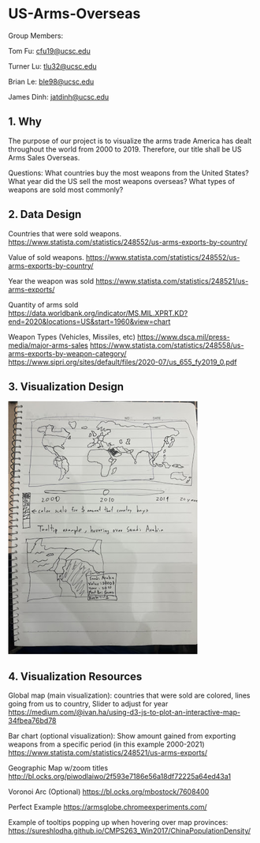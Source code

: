 # US-Arms-Overseas
Group Members:

Tom Fu: cfu19@ucsc.edu

Turner Lu: tlu32@ucsc.edu

Brian Le: ble98@ucsc.edu

James Dinh: jatdinh@ucsc.edu

## 1. Why
The purpose of our project is to visualize the arms trade America has dealt throughout the world from 2000 to 2019. Therefore, our title shall be US Arms Sales Overseas.

Questions: What countries buy the most weapons from the United States? What year did the US sell the most weapons overseas? What types of weapons are sold most commonly?

## 2. Data Design

Countries that were sold weapons.
https://www.statista.com/statistics/248552/us-arms-exports-by-country/

Value of sold weapons.
https://www.statista.com/statistics/248552/us-arms-exports-by-country/ 

Year the weapon was sold
https://www.statista.com/statistics/248521/us-arms-exports/ 

Quantity of arms sold
https://data.worldbank.org/indicator/MS.MIL.XPRT.KD?end=2020&locations=US&start=1960&view=chart 

Weapon Types (Vehicles, Missiles, etc)
https://www.dsca.mil/press-media/major-arms-sales
https://www.statista.com/statistics/248558/us-arms-exports-by-weapon-category/ 
https://www.sipri.org/sites/default/files/2020-07/us_655_fy2019_0.pdf

## 3. Visualization Design
![My Image](protdesign.jpg)

## 4. Visualization Resources
Global map (main visualization): countries that were sold are colored, lines going from us to country, Slider to adjust for year
https://medium.com/@ivan.ha/using-d3-js-to-plot-an-interactive-map-34fbea76bd78

Bar chart (optional visualization): Show amount gained from exporting weapons from a specific period (in this example 2000-2021)
https://www.statista.com/statistics/248521/us-arms-exports/ 

Geographic Map w/zoom titles
http://bl.ocks.org/piwodlaiwo/2f593e7186e56a18df72225a64ed43a1

Voronoi Arc (Optional)
https://bl.ocks.org/mbostock/7608400

Perfect Example
https://armsglobe.chromeexperiments.com/

Example of tooltips popping up when hovering over map provinces:
https://sureshlodha.github.io/CMPS263_Win2017/ChinaPopulationDensity/ 